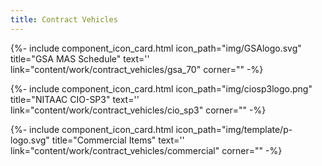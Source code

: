 ```yaml
---
title: Contract Vehicles
---
```


<div class="row mx-auto pb-3">

{%- include component_icon_card.html 
icon_path="img/GSAlogo.svg"
title="GSA MAS Schedule"
text='' 
link="content/work/contract_vehicles/gsa_70"
corner="" -%}

<!-- {%- include component_icon_card.html 
icon_path="img/GSAlogo.svg"
title="GSA PSS"
text='' 
link="content/work/contract_vehicles/gsa_pss"
corner="" -%} -->

{%- include component_icon_card.html 
icon_path="img/ciosp3logo.png"
title="NITAAC CIO-SP3"
text='' 
link="content/work/contract_vehicles/cio_sp3"
corner="" -%}

{%- include component_icon_card.html 
icon_path="img/template/p-logo.svg"
title="Commercial Items"
text=''
link="content/work/contract_vehicles/commercial"
corner="" -%}

</div>